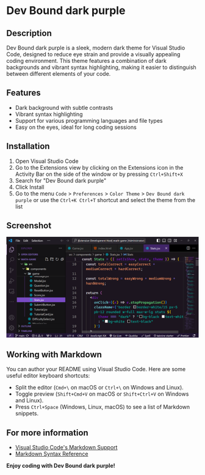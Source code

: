 # Dev Bound dark purple

## Description

Dev Bound dark purple is a sleek, modern dark theme for Visual Studio Code, designed to reduce eye strain and provide a visually appealing coding environment. This theme features a combination of dark backgrounds and vibrant syntax highlighting, making it easier to distinguish between different elements of your code.

## Features

- Dark background with subtle contrasts
- Vibrant syntax highlighting
- Support for various programming languages and file types
- Easy on the eyes, ideal for long coding sessions

## Installation

1. Open Visual Studio Code
2. Go to the Extensions view by clicking on the Extensions icon in the Activity Bar on the side of the window or by pressing `Ctrl+Shift+X`
3. Search for "Dev Bound dark purple"
4. Click Install
5. Go to the menu `Code` > `Preferences` > `Color Theme` > `Dev Bound dark purple` or use the `Ctrl+K Ctrl+T` shortcut and select the theme from the list

## Screenshot

![Dev Bound dark purple](./Screenshot%202024-07-27%20164559.png)

## Working with Markdown

You can author your README using Visual Studio Code. Here are some useful editor keyboard shortcuts:

- Split the editor (`Cmd+\` on macOS or `Ctrl+\` on Windows and Linux).
- Toggle preview (`Shift+Cmd+V` on macOS or `Shift+Ctrl+V` on Windows and Linux).
- Press `Ctrl+Space` (Windows, Linux, macOS) to see a list of Markdown snippets.

## For more information

- [Visual Studio Code's Markdown Support](http://code.visualstudio.com/docs/languages/markdown)
- [Markdown Syntax Reference](https://help.github.com/articles/markdown-basics/)

**Enjoy coding with Dev Bound dark purple!**
